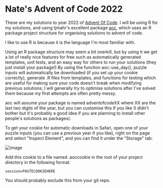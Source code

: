 # Nate's Advent of Code 2022

These are my solutions to year 2022 of [Advent Of Code](https://adventofcode.com). I will be using R for my solutions, and using tjmahr's excellent
package [aoc](https://github.com/tjmahr/aoc), which uses an R package project structure for organising solutions to advent of code.

I like to use R is because it is the language I'm most familiar with. 

Using an R package structure may seem a bit overkill, but by using it we get a lot of really nice features for free such as automatically generated templates, unit tests, and an easy way for others to run your solutions (they just install your package!)
By using the function aoc::use_day(), puzzle inputs will automatically be downloaded (if you set up your cookie correctly), generate .R files from templates, and functions for testing which are useful for making sure your code doesn't break when modifying previous 
solutions; I will generally try to optimise solutions after I've solved them because my first attempts are often pretty messy.

aoc will assume your package is named adventofcodeXX where XX are the last two digits of the year, but you can customise this if you like (I didn't bother but it's probably a good idea if you are planning to install other people's solutions as packages).

To get your cookie for automatic downloads in Safari, open one of your puzzle inputs (you can use a previous year if you like), right on the page and select "Inspect Element", and you can find it under the "Storage" tab:

![image](https://user-images.githubusercontent.com/33176127/205165702-dea2f12e-2e4e-4bd4-b564-23698ece694b.png)

Add this cookie to a file named .aoccookie in the root of your project directory in the following format:
```
session=PASTECOOKIEHERE
```

You should probably exclude this from your git repo.
